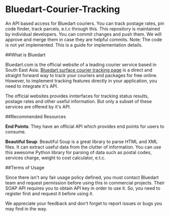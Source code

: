 # Bluedart-Courier-Tracking
An API based access for Bluedart couriers. You can track postage rates, pin code finder, track parcels, e.t.c through this. This repository is maintained by individual developers. You can commit changes and push them. We will approve and merge them in case they are helpful commits. Note: The code is not yet implemented. This is a guide for implementation details.

##What is Bluedart

Bluedart.com is the official website of a leading courier service based in South East Asia. [Bluedart surface courier tracking page](http://www.bluedarttrackings.in/) is a direct and straight forward way to track your couriers and packages for free online. However, to implement tracking features directly in your application, you need to integrate it's API.

The official websites provides innterfaces for tracking status results, postage rates and other useful information. But only a subset of these services are offered by it's API.

##Recommended Resources

**End Points**: They have an official API which provides end points for users to consume. 

**Beautiful Soup**: Beautiful Soup is a great library to parse HTML and XML files. It can extract useful data from the clutter of information. You can use this awesome Python library for parsing of data such as postal codes, services charge, weight to cost calculator, e.t.c.

##Terms of Usage

Since there isn't any fair usage policy defined, you must contact Bluedart team and request permission before using this in commercial projects. Their SOAP API requires you to obtain API key in order to use it. So, you need to register first and request it before using it.

We appreciate your feedback and don't forget to report issues or bugs you may find in the way.
